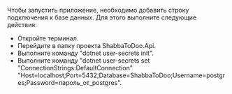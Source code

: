 Чтобы запустить приложение, необходимо добавить строку подключения к базе данных. Для этого выполните следующие действия:

- Откройте терминал.
- Перейдите в папку проекта ShabbaToDoo.Api.
- Выполните команду "dotnet user-secrets init".
- Выполните команду "dotnet user-secrets set "ConnectionStrings:DefaultConnection" "Host=localhost;Port=5432;Database=ShabbaToDoo;Username=postgres;Password=пароль_от_postgres".